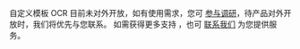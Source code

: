 自定义模板 OCR 目前未对外开放，如有使用需求，您可 [参与调研](https://cloud.tencent.com/apply/p/o1dzo6sp6a)，待产品对外开放时，我们将优先与您联系。
如需获得更多支持 ，也可 [联系我们](https://cloud.tencent.com/about/connect) 为您提供服务。
